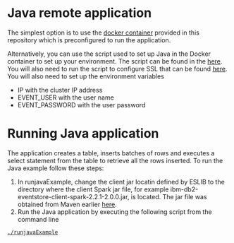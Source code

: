 # Java remote application

The simplest option is to use the [docker container](https://github.com/IBMProjectEventStore/db2eventstore-IoT-Analytics/blob/master/container) provided in this repository which is preconfigured to run the application. 

Alternatively, you can use the script used to set up Java in the Docker container to set up your environment. The script can be found in the [here](https://github.com/IBMProjectEventStore/db2eventstore-IoT-Analytics/blob/master/container/setup/setup-java.sh). You will also need to run the script to configure SSL that can be found [here](https://github.com/IBMProjectEventStore/db2eventstore-IoT-Analytics/blob/master/container/setup/setup-ssl.sh). You will also need to set up the environment variables
* IP with the cluster IP address
* EVENT_USER with the user name
* EVENT_PASSWORD with the user password 

# Running Java application
The application creates a table, inserts batches of rows and executes a select statement from the table to retrieve all the rows inserted. To run the Java example follow these steps:

1. In runjavaExample, change the client jar locatin defined by ESLIB to the directory where the client Spark jar file, for example ibm-db2-eventstore-client-spark-2.2.1-2.0.0.jar, is located.  The jar file was obtained from Maven earlier [here](https://mvnrepository.com/artifact/com.ibm.event/ibm-db2-eventstore-client-spark-2.2.1).
2. Run the Java application by executing the following script from the command line

[`./runjavaExample`](./runjavaExample)
